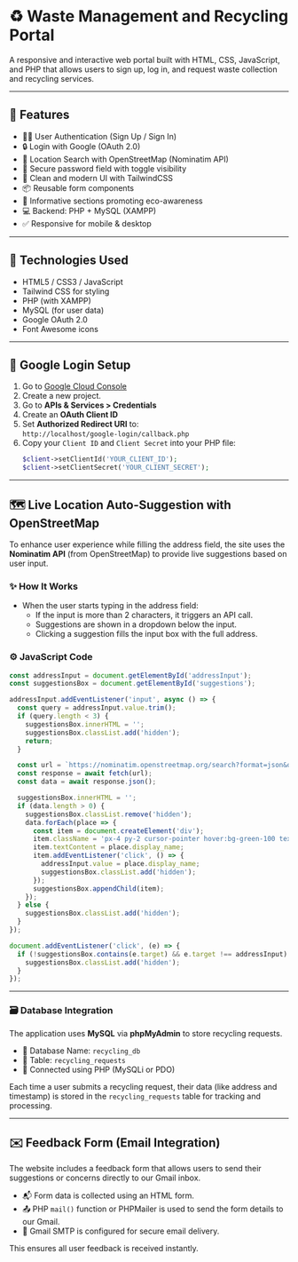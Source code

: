 # ♻️ Waste Management and Recycling Portal

A responsive and interactive web portal built with HTML, CSS, JavaScript, and PHP that allows users to sign up, log in, and request waste collection and recycling services.

---

## 🌟 Features

- 🧑‍💼 User Authentication (Sign Up / Sign In)
- 🔒 Login with Google (OAuth 2.0)
- 📍 Location Search with OpenStreetMap (Nominatim API)
- 🪪 Secure password field with toggle visibility
- 📄 Clean and modern UI with TailwindCSS
- 📦 Reusable form components
- 🌱 Informative sections promoting eco-awareness
- 💻 Backend: PHP + MySQL (XAMPP)
- ✅ Responsive for mobile & desktop

---

## 🚀 Technologies Used

- HTML5 / CSS3 / JavaScript
- Tailwind CSS for styling
- PHP (with XAMPP)
- MySQL (for user data)
- Google OAuth 2.0
- Font Awesome icons

---

## 🔐 Google Login Setup

1. Go to [Google Cloud Console](https://console.cloud.google.com/)
2. Create a new project.
3. Go to **APIs & Services > Credentials**
4. Create an **OAuth Client ID**
5. Set **Authorized Redirect URI** to:  
   `http://localhost/google-login/callback.php`
6. Copy your `Client ID` and `Client Secret` into your PHP file:
   ```php
   $client->setClientId('YOUR_CLIENT_ID');
   $client->setClientSecret('YOUR_CLIENT_SECRET');


---


## 🗺️ Live Location Auto-Suggestion with OpenStreetMap

To enhance user experience while filling the address field, the site uses the **Nominatim API** (from OpenStreetMap) to provide live suggestions based on user input.

### ✨ How It Works

- When the user starts typing in the address field:
  - If the input is more than 2 characters, it triggers an API call.
  - Suggestions are shown in a dropdown below the input.
  - Clicking a suggestion fills the input box with the full address.

### ⚙️ JavaScript Code

```js
const addressInput = document.getElementById('addressInput');
const suggestionsBox = document.getElementById('suggestions');

addressInput.addEventListener('input', async () => {
  const query = addressInput.value.trim();
  if (query.length < 3) {
    suggestionsBox.innerHTML = '';
    suggestionsBox.classList.add('hidden');
    return;
  }

  const url = `https://nominatim.openstreetmap.org/search?format=json&q=${encodeURIComponent(query)}`;
  const response = await fetch(url);
  const data = await response.json();

  suggestionsBox.innerHTML = '';
  if (data.length > 0) {
    suggestionsBox.classList.remove('hidden');
    data.forEach(place => {
      const item = document.createElement('div');
      item.className = 'px-4 py-2 cursor-pointer hover:bg-green-100 text-sm';
      item.textContent = place.display_name;
      item.addEventListener('click', () => {
        addressInput.value = place.display_name;
        suggestionsBox.classList.add('hidden');
      });
      suggestionsBox.appendChild(item);
    });
  } else {
    suggestionsBox.classList.add('hidden');
  }
});

document.addEventListener('click', (e) => {
  if (!suggestionsBox.contains(e.target) && e.target !== addressInput) {
    suggestionsBox.classList.add('hidden');
  }
});

```
---

### 🗃️ Database Integration

The application uses **MySQL** via **phpMyAdmin** to store recycling requests.

- 📂 Database Name: `recycling_db`
- 📄 Table: `recycling_requests`
- 🔗 Connected using PHP (MySQLi or PDO)

Each time a user submits a recycling request, their data (like address and timestamp) is stored in the `recycling_requests` table for tracking and processing.


---

## ✉️ Feedback Form (Email Integration)

The website includes a feedback form that allows users to send their suggestions or concerns directly to our Gmail inbox.

- 📬 Form data is collected using an HTML form.
- 📤 PHP `mail()` function or PHPMailer is used to send the form details to our Gmail.
- 🔐 Gmail SMTP is configured for secure email delivery.

This ensures all user feedback is received instantly.
